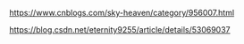https://www.cnblogs.com/sky-heaven/category/956007.html

https://blog.csdn.net/eternity9255/article/details/53069037

